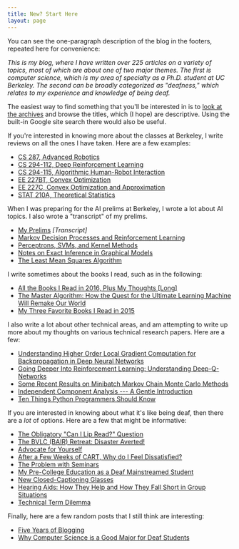 ```yaml
---
title: New? Start Here
layout: page
---
```


You can see the one-paragraph description of the blog in the footers, repeated
here for convenience:

*This is my blog, where I have written over 225 articles on a variety of topics,
most of which are about one of two major themes. The first is computer science,
which is my area of specialty as a Ph.D. student at UC Berkeley. The second can
be broadly categorized as "deafness," which relates to my experience and
knowledge of being deaf.*

The easiest way to find something that you'll be interested in is to [look at
the archives][10] and browse the titles, which (I hope) are descriptive. Using
the built-in Google site search there would also be useful.

If you're interested in knowing more about the classes at Berkeley, I write
reviews on all the ones I have taken. Here are a few examples:

- [CS 287, Advanced Robotics][1]
- [CS 294-112, Deep Reinforcement Learning][2]
- [CS 294-115, Algorithmic Human-Robot Interaction][29]
- [EE 227BT, Convex Optimization][3]
- [EE 227C, Convex Optimization and Approximation][4]
- [STAT 210A, Theoretical Statistics][28]

When I was preparing for the AI prelims at Berkeley, I wrote a lot about AI
topics. I also wrote a "transcript" of my prelims.

- [My Prelims][9] *[Transcript]*
- [Markov Decision Processes and Reinforcement Learning][5]
- [Perceptrons, SVMs, and Kernel Methods][6]
- [Notes on Exact Inference in Graphical Models][7]
- [The Least Mean Squares Algorithm][8]

I write sometimes about the books I read, such as in the following:

- [All the Books I Read in 2016, Plus My Thoughts [Long]][26]
- [The Master Algorithm: How the Quest for the Ultimate Learning Machine Will
  Remake Our World][27]
- [My Three Favorite Books I Read in 2015][20]

I also write a lot about other technical areas, and am attempting to write up
more about my thoughts on various technical research papers. Here are a few:

- [Understanding Higher Order Local Gradient Computation for Backpropagation in Deep Neural Networks][32]
- [Going Deeper Into Reinforcement Learning: Understanding Deep-Q-Networks][30]
- [Some Recent Results on Minibatch Markov Chain Monte Carlo Methods][25]
- [Independent Component Analysis --- A Gentle Introduction][17]
- [Ten Things Python Programmers Should Know][14]

If you are interested in knowing about what it's like being deaf, then there are
a *lot* of options.  Here are a few that might be informative:

- [The Obligatory "Can I Lip Read?" Question][19]
- [The BVLC (BAIR) Retreat: Disaster Averted!][18]
- [Advocate for Yourself][13]
- [After a Few Weeks of CART, Why do I Feel Dissatisfied?][16]
- [The Problem with Seminars][15]
- [My Pre-College Education as a Deaf Mainstreamed Student][22]
- [New Closed-Captioning Glasses][23]
- [Hearing Aids: How They Help and How They Fall Short in Group Situations][11]
- [Technical Term Dilemma][21]

Finally, here are a few random posts that I still think are interesting:

- [Five Years of Blogging][31]
- [Why Computer Science is a Good Major for Deaf Students][12]

[1]:https://danieltakeshi.github.io/2015-12-21-review-of-advanced-robotics-cs-287-at-berkeley/
[2]:https://danieltakeshi.github.io/2015-12-17-review-of-deep-reinforcement-learning-cs-294-112-at-berkeley/
[3]:https://danieltakeshi.github.io/2015-12-22-review-of-convex-optimization-ee-227bt-at-berkeley/
[4]:https://danieltakeshi.github.io/2016-05-21-review-of-convex-optimization-and-approximation-ee-227c-at-berkeley/
[5]:https://danieltakeshi.github.io/2015-08-02-markov-decision-processes-and-reinforcement-learning/
[6]:https://danieltakeshi.github.io/2015-08-08-perceptrons-svms-and-kernel-methods.md/
[7]:https://danieltakeshi.github.io/2015-07-12-notes-on-exact-inference-in-graphical-models/
[8]:https://danieltakeshi.github.io/2015-07-29-the-least-mean-squares-algorithm/
[9]:https://danieltakeshi.github.io/2015-09-01-my-prelims/
[10]:https://danieltakeshi.github.io/archive.html
[11]:https://danieltakeshi.github.io/2012/08/06/hearing-aids-how-they-help-and-how-they-fall-short-in-group-situations/
[12]:https://danieltakeshi.github.io/2013/02/06/why-computer-science-is-a-good-major-for-deaf-students/
[13]:https://danieltakeshi.github.io/2015-06-20-advocate-for-yourself/
[14]:https://danieltakeshi.github.io/2013/07/05/ten-things-python-programmers-should-know/
[15]:https://danieltakeshi.github.io/2013/11/10/the-problem-with-seminars/
[16]:https://danieltakeshi.github.io/2014/10/05/after-a-few-weeks-of-cart-why-do-i-feel-dissatisfied/
[17]:https://danieltakeshi.github.io/2015/01/03/independent-component-analysis-a-gentle-introduction/
[18]:https://danieltakeshi.github.io/2016-04-16-the-bvlc-bair-retreat-disaster-averted/
[19]:https://danieltakeshi.github.io/2016-05-24-the-obligatory-can-i-lip-read-question/
[20]:https://danieltakeshi.github.io/2015-12-28-my-three-favorite-books-i-read-in-2015/
[21]:https://danieltakeshi.github.io/2012/02/04/technical-term-dilemma/
[22]:https://danieltakeshi.github.io/2013/08/08/my-pre-college-education-as-a-deaf-mainstreamed-student/
[23]:https://danieltakeshi.github.io/2013/06/28/new-closed-captioning-glasses/
[24]:https://danieltakeshi.github.io/2013/07/12/its-time-to-ditch-powerpoint-and-word-in-favor-of-latex/
[25]:https://danieltakeshi.github.io/2016-06-19-some-recent-results-on-minibatch-markov-chain-monte-carlo-methods/
[26]:https://danieltakeshi.github.io/2016/12/31/all-the-books-i-read-in-2016-plus-my-thoughts-long
[27]:https://danieltakeshi.github.io/2016-05-31-the-master-algorithm-how-the-quest-for-the-ultimate-learning-machine-will-remake-our-world/
[28]:https://danieltakeshi.github.io/2016/12/20/review-of-theoretical-statistics-stat-210a-at-berkeley/
[29]:https://danieltakeshi.github.io/2016/12/20/review-of-algorithmic-human-robot-interaction-cs-294-115-at-berkeley/
[30]:https://danieltakeshi.github.io/2016/12/01/going-deeper-into-reinforcement-learning-understanding-dqn/
[31]:https://danieltakeshi.github.io/2016/12/30/five-years-of-blogging/
[32]:https://danieltakeshi.github.io/2017/01/21/understanding-higher-order-local-gradient-computation-for-backpropagation-in-deep-neural-networks/
